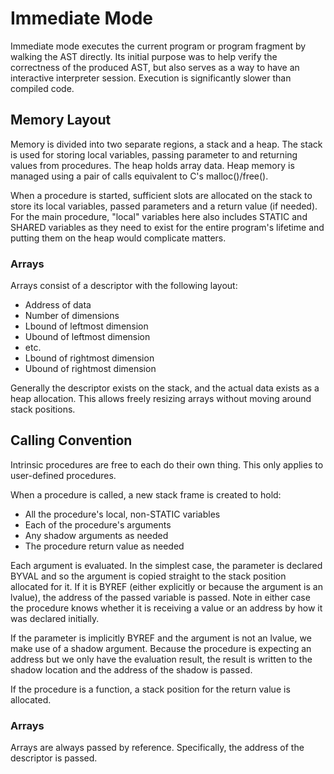 # Immediate Mode
Immediate mode executes the current program or program fragment by walking the AST directly. Its initial purpose was to help verify the correctness of the produced AST, but also serves as a way to have an interactive interpreter session. Execution is significantly slower than compiled code.

## Memory Layout
Memory is divided into two separate regions, a stack and a heap. The stack is used for storing local variables, passing parameter to and returning values from procedures. The heap holds array data. Heap memory is managed using a pair of calls equivalent to C's malloc()/free().

When a procedure is started, sufficient slots are allocated on the stack to store its local variables, passed parameters and a return value (if needed). For the main procedure, "local" variables here also includes STATIC and SHARED variables as they need to exist for the entire program's lifetime and putting them on the heap would complicate matters.

### Arrays
Arrays consist of a descriptor with the following layout:
* Address of data
* Number of dimensions
* Lbound of leftmost dimension
* Ubound of leftmost dimension
* etc.
* Lbound of rightmost dimension
* Ubound of rightmost dimension

Generally the descriptor exists on the stack, and the actual data exists as a heap allocation. This allows freely resizing arrays without moving around stack positions.

## Calling Convention
Intrinsic procedures are free to each do their own thing. This only applies to user-defined procedures.

When a procedure is called, a new stack frame is created to hold:
* All the procedure's local, non-STATIC variables
* Each of the procedure's arguments
* Any shadow arguments as needed
* The procedure return value as needed

Each argument is evaluated. In the simplest case, the parameter is declared BYVAL and so the argument is copied straight to the stack position allocated for it. If it is BYREF (either explicitly or because the argument is an lvalue), the address of the passed variable is passed. Note in either case the procedure knows whether it is receiving a value or an address by how it was declared initially.

If the parameter is implicitly BYREF and the argument is not an lvalue, we make use of a shadow argument. Because the procedure is expecting an address but we only have the evaluation result, the result is written to the shadow location and the address of the shadow is passed.

If the procedure is a function, a stack position for the return value is allocated.

### Arrays
Arrays are always passed by reference. Specifically, the address of the descriptor is passed.
